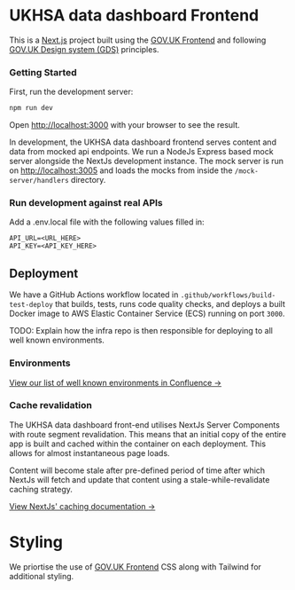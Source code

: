 # UKHSA data dashboard Frontend

This is a [Next.js](https://nextjs.org/) project built using the [GOV.UK Frontend](https://frontend.design-system.service.gov.uk/) and following [GOV.UK Design system (GDS)](https://design-system.service.gov.uk/) principles.

### Getting Started

First, run the development server:

```bash
npm run dev
```

Open [http://localhost:3000](http://localhost:3000) with your browser to see the result.

In development, the UKHSA data dashboard frontend serves content and data from mocked api endpoints. We run a NodeJs Express based mock server
alongside the NextJs development instance. The mock server is run on [http://localhost:3005](http://localhost:3005) and loads the mocks from inside the `/mock-server/handlers` directory.

### Run development against real APIs

Add a .env.local file with the following values filled in:

```
API_URL=<URL_HERE>
API_KEY=<API_KEY_HERE>
```

## Deployment

We have a GitHub Actions workflow located in `.github/workflows/build-test-deploy` that builds, tests, runs code quality checks, and deploys a built Docker image to AWS Elastic Container Service (ECS) running on port `3000`.

TODO: Explain how the infra repo is then responsible for deploying to all well known environments.

### Environments

[View our list of well known environments in Confluence →](https://digitaltools.phe.org.uk/confluence/pages/viewpage.action?spaceKey=DPD&title=Environments)

### Cache revalidation

The UKHSA data dashboard front-end utilises NextJs Server Components with route segment revalidation. This means that an initial copy of the entire app is built and cached within the container on each deployment. This allows for almost instantaneous page loads.

Content will become stale after pre-defined period of time after which NextJs will fetch and update that
content using a stale-while-revalidate caching strategy.

[View NextJs' caching documentation →](https://nextjs.org/docs/app/building-your-application/data-fetching/fetching-caching-and-revalidating#revalidating-data)

# Styling

We priortise the use of [GOV.UK Frontend](https://frontend.design-system.service.gov.uk/) CSS along with Tailwind for additional styling.

